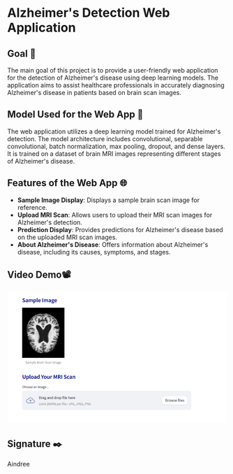 # Alzheimer's Detection Web Application

## Goal 🎯
The main goal of this project is to provide a user-friendly web application for the detection of Alzheimer's disease using deep learning models. The application aims to assist healthcare professionals in accurately diagnosing Alzheimer's disease in patients based on brain scan images.

## Model Used for the Web App 🧮
The web application utilizes a deep learning model trained for Alzheimer's detection. The model architecture includes convolutional, separable convolutional, batch normalization, max pooling, dropout, and dense layers. It is trained on a dataset of brain MRI images representing different stages of Alzheimer's disease.


## Features of the Web App 🌐
- **Sample Image Display**: Displays a sample brain scan image for reference.
- **Upload MRI Scan**: Allows users to upload their MRI scan images for Alzheimer's detection.
- **Prediction Display**: Provides predictions for Alzheimer's disease based on the uploaded MRI scan images.
- **About Alzheimer's Disease**: Offers information about Alzheimer's disease, including its causes, symptoms, and stages.

## Video Demo📽️
[![alt text](thumbnaill.png)](demo.mp4)

## Signature ✒️
Aindree

